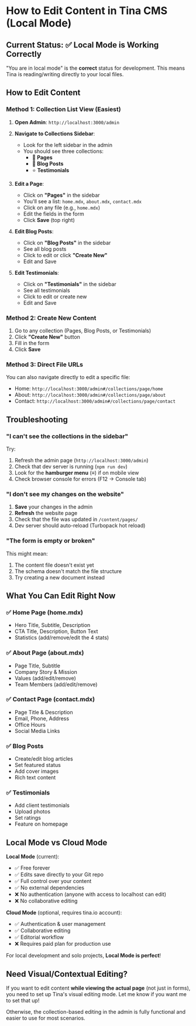 # How to Edit Content in Tina CMS (Local Mode)

## Current Status: ✅ Local Mode is Working Correctly

"You are in local mode" is the **correct** status for development. This means Tina is reading/writing directly to your local files.

## How to Edit Content

### Method 1: Collection List View (Easiest)

1. **Open Admin**: `http://localhost:3000/admin`

2. **Navigate to Collections Sidebar**:

   - Look for the left sidebar in the admin
   - You should see three collections:
     - 📄 **Pages**
     - 📝 **Blog Posts**
     - ⭐ **Testimonials**

3. **Edit a Page**:

   - Click on **"Pages"** in the sidebar
   - You'll see a list: `home.mdx`, `about.mdx`, `contact.mdx`
   - Click on any file (e.g., `home.mdx`)
   - Edit the fields in the form
   - Click **Save** (top right)

4. **Edit Blog Posts**:

   - Click on **"Blog Posts"** in the sidebar
   - See all blog posts
   - Click to edit or click **"Create New"**
   - Edit and Save

5. **Edit Testimonials**:
   - Click on **"Testimonials"** in the sidebar
   - See all testimonials
   - Click to edit or create new
   - Edit and Save

### Method 2: Create New Content

1. Go to any collection (Pages, Blog Posts, or Testimonials)
2. Click **"Create New"** button
3. Fill in the form
4. Click **Save**

### Method 3: Direct File URLs

You can also navigate directly to edit a specific file:

- Home: `http://localhost:3000/admin#/collections/page/home`
- About: `http://localhost:3000/admin#/collections/page/about`
- Contact: `http://localhost:3000/admin#/collections/page/contact`

## Troubleshooting

### "I can't see the collections in the sidebar"

Try:

1. Refresh the admin page (`http://localhost:3000/admin`)
2. Check that dev server is running (`npm run dev`)
3. Look for the **hamburger menu** (≡) if on mobile view
4. Check browser console for errors (F12 → Console tab)

### "I don't see my changes on the website"

1. **Save** your changes in the admin
2. **Refresh** the website page
3. Check that the file was updated in `/content/pages/`
4. Dev server should auto-reload (Turbopack hot reload)

### "The form is empty or broken"

This might mean:

1. The content file doesn't exist yet
2. The schema doesn't match the file structure
3. Try creating a new document instead

## What You Can Edit Right Now

### ✅ Home Page (home.mdx)

- Hero Title, Subtitle, Description
- CTA Title, Description, Button Text
- Statistics (add/remove/edit the 4 stats)

### ✅ About Page (about.mdx)

- Page Title, Subtitle
- Company Story & Mission
- Values (add/edit/remove)
- Team Members (add/edit/remove)

### ✅ Contact Page (contact.mdx)

- Page Title & Description
- Email, Phone, Address
- Office Hours
- Social Media Links

### ✅ Blog Posts

- Create/edit blog articles
- Set featured status
- Add cover images
- Rich text content

### ✅ Testimonials

- Add client testimonials
- Upload photos
- Set ratings
- Feature on homepage

## Local Mode vs Cloud Mode

**Local Mode** (current):

- ✅ Free forever
- ✅ Edits save directly to your Git repo
- ✅ Full control over your content
- ✅ No external dependencies
- ❌ No authentication (anyone with access to localhost can edit)
- ❌ No collaborative editing

**Cloud Mode** (optional, requires tina.io account):

- ✅ Authentication & user management
- ✅ Collaborative editing
- ✅ Editorial workflow
- ❌ Requires paid plan for production use

For local development and solo projects, **Local Mode is perfect**!

## Need Visual/Contextual Editing?

If you want to edit content **while viewing the actual page** (not just in forms), you need to set up Tina's visual editing mode. Let me know if you want me to set that up!

Otherwise, the collection-based editing in the admin is fully functional and easier to use for most scenarios.
